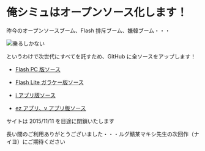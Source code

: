 # 俺シミュはオープンソース化します！

昨今のオープンソースブーム、Flash 排斥ブーム、嫌韓ブーム・・・

![乗るしかない](https://41.media.tumblr.com/1ac3c4bd7432a0250adb1eae463b4a94/tumblr_npn5bmTvqR1ux6tqqo1_500.jpg)

というわけで次世代にすべてを託すため、GitHub に全ソースをアップします！

* [Flash PC 版ソース](https://github.com/rugumaxi/oresim-flash)

* [Flash Lite ガラケー版ソース](https://github.com/rugumaxi/oreim-flashlite)

* [i アプリ版ソース](https://github.com/rugumaxi/oresim-iapp) 

* [ez アプリ、v アプリ版ソース](https://github.com/rugumaxi/oresim-ezvapp)

サイトは 2015/11/11 を目途に閉鎖いたします

長い間のご利用ありがとうございました・・・ルグ鯖某マキシ先生の次回作（ナイヨ）にご期待ください
